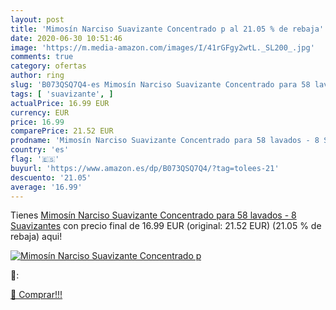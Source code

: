 ```yaml
---
layout: post
title: 'Mimosín Narciso Suavizante Concentrado p al 21.05 % de rebaja'
date: 2020-06-30 10:51:46
image: 'https://m.media-amazon.com/images/I/41rGFgy2wtL._SL200_.jpg'
comments: true
category: ofertas
author: ring
slug: 'B073QSQ7Q4-es Mimosín Narciso Suavizante Concentrado para 58 lavados - 8...'
tags: [ 'suavizante', ]
actualPrice: 16.99 EUR
currency: EUR
price: 16.99
comparePrice: 21.52 EUR
prodname: 'Mimosín Narciso Suavizante Concentrado para 58 lavados - 8 Suavizantes'
country: 'es'
flag: '🇪🇸'
buyurl: 'https://www.amazon.es/dp/B073QSQ7Q4/?tag=tolees-21'
descuento: '21.05'
average: '16.99'
---
```


Tienes [Mimosín Narciso Suavizante Concentrado para 58 lavados - 8 Suavizantes](https://www.amazon.es/dp/B073QSQ7Q4/?tag=tolees-21) con precio final de  16.99 EUR (original: 21.52 EUR) (21.05 %  de rebaja) aqui!

[![Mimosín Narciso Suavizante Concentrado p](https://m.media-amazon.com/images/I/41rGFgy2wtL._SL200_.jpg)](https://www.amazon.es/dp/B073QSQ7Q4/?tag=tolees-21)

🔎:


[🛒 Comprar!!!](https://www.amazon.es/dp/B073QSQ7Q4/?tag=tolees-21)

